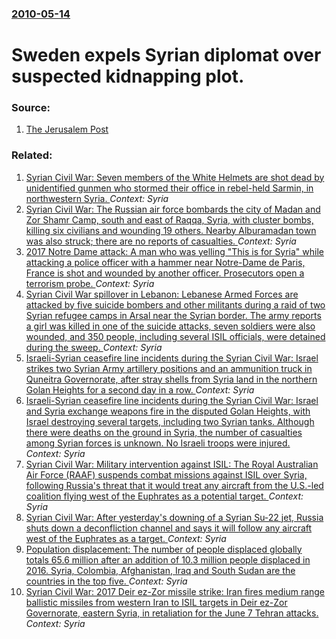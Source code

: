 ### [2010-05-14](/news/2010/05/14/index.md)

# Sweden expels Syrian diplomat over suspected kidnapping plot. 




### Source:

1. [The Jerusalem Post](http://www.jpost.com/Headlines/Article.aspx?id=175601)

### Related:

1. [Syrian Civil War: Seven members of the White Helmets are shot dead by unidentified gunmen who stormed their office in rebel-held Sarmin, in northwestern Syria. ](/news/2017/08/12/syrian-civil-war-seven-members-of-the-white-helmets-are-shot-dead-by-unidentified-gunmen-who-stormed-their-office-in-rebel-held-sarmin-in.md) _Context: Syria_
2. [Syrian Civil War: The Russian air force bombards the city of Madan and Zor Shamr Camp, south and east of Raqqa, Syria, with cluster bombs, killing six civilians and wounding 19 others. Nearby Alburamadan town was also struck; there are no reports of casualties. ](/news/2017/07/23/syrian-civil-war-the-russian-air-force-bombards-the-city-of-madan-and-zor-shamr-camp-south-and-east-of-raqqa-syria-with-cluster-bombs-k.md) _Context: Syria_
3. [2017 Notre Dame attack: A man who was yelling "This is for Syria" while attacking a police officer with a hammer near Notre-Dame de Paris, France is shot and wounded by another officer. Prosecutors open a terrorism probe. ](/news/2017/06/6/2017-notre-dame-attack-a-man-who-was-yelling-this-is-for-syria-while-attacking-a-police-officer-with-a-hammer-near-notre-dame-de-paris-f.md) _Context: Syria_
4. [ Syrian Civil War spillover in Lebanon: Lebanese Armed Forces are attacked by five suicide bombers and other militants during a raid of two Syrian refugee camps in Arsal near the Syrian border. The army reports a girl was killed in one of the suicide attacks, seven soldiers were also wounded, and 350 people, including several ISIL officials, were detained during the sweep. ](/news/2017/06/30/syrian-civil-war-spillover-in-lebanon-lebanese-armed-forces-are-attacked-by-five-suicide-bombers-and-other-militants-during-a-raid-of-two.md) _Context: Syria_
5. [Israeli-Syrian ceasefire line incidents during the Syrian Civil War: Israel strikes two Syrian Army artillery positions and an ammunition truck in Quneitra Governorate, after stray shells from Syria land in the northern Golan Heights for a second day in a row. ](/news/2017/06/25/israeli-syrian-ceasefire-line-incidents-during-the-syrian-civil-war-israel-strikes-two-syrian-army-artillery-positions-and-an-ammunition.md) _Context: Syria_
6. [Israeli-Syrian ceasefire line incidents during the Syrian Civil War: Israel and Syria exchange weapons fire in the disputed Golan Heights, with Israel destroying several targets, including two Syrian tanks. Although there were deaths on the ground in Syria, the number of casualties among Syrian forces is unknown. No Israeli troops were injured. ](/news/2017/06/24/israeli-syrian-ceasefire-line-incidents-during-the-syrian-civil-war-israel-and-syria-exchange-weapons-fire-in-the-disputed-golan-heights.md) _Context: Syria_
7. [Syrian Civil War: Military intervention against ISIL: The Royal Australian Air Force (RAAF) suspends combat missions against ISIL over Syria, following Russia's threat that it would treat any aircraft from the U.S.-led coalition flying west of the Euphrates as a potential target. ](/news/2017/06/20/syrian-civil-war-military-intervention-against-isil-the-royal-australian-air-force-raaf-suspends-combat-missions-against-isil-over-syria.md) _Context: Syria_
8. [Syrian Civil War: After yesterday's downing of a Syrian Su-22 jet, Russia shuts down a deconfliction channel and says it will follow any aircraft west of the Euphrates as a target. ](/news/2017/06/19/syrian-civil-war-after-yesterday-s-downing-of-a-syrian-su-22-jet-russia-shuts-down-a-deconfliction-channel-and-says-it-will-follow-any-air.md) _Context: Syria_
9. [Population displacement: The number of people displaced globally totals 65.6 million after an addition of 10.3 million people displaced in 2016. Syria, Colombia, Afghanistan, Iraq and South Sudan are the countries in the top five. ](/news/2017/06/19/population-displacement-the-number-of-people-displaced-globally-totals-65-6-million-after-an-addition-of-10-3-million-people-displaced-in-2.md) _Context: Syria_
10. [Syrian Civil War: 2017 Deir ez-Zor missile strike: Iran fires medium range ballistic missiles from western Iran to ISIL targets in Deir ez-Zor Governorate, eastern Syria, in retaliation for the June 7 Tehran attacks. ](/news/2017/06/18/syrian-civil-war-2017-deir-ez-zor-missile-strike-iran-fires-medium-range-ballistic-missiles-from-western-iran-to-isil-targets-in-deir-ez-z.md) _Context: Syria_
